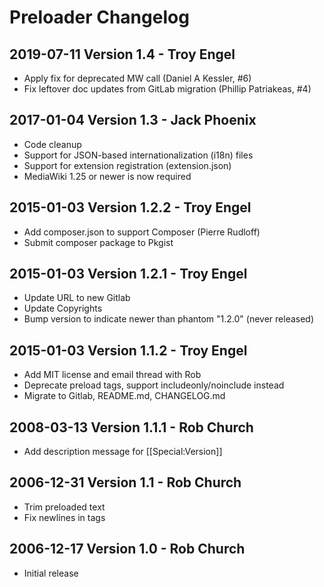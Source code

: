 Preloader Changelog
===================
## 2019-07-11 Version 1.4 - Troy Engel
* Apply fix for deprecated MW call (Daniel A Kessler, #6)
* Fix leftover doc updates from GitLab migration (Phillip Patriakeas, #4)

## 2017-01-04 Version 1.3 - Jack Phoenix
* Code cleanup
* Support for JSON-based internationalization (i18n) files
* Support for extension registration (extension.json)
* MediaWiki 1.25 or newer is now required

## 2015-01-03 Version 1.2.2 - Troy Engel
* Add composer.json to support Composer (Pierre Rudloff)
* Submit composer package to Pkgist

## 2015-01-03 Version 1.2.1 - Troy Engel
* Update URL to new Gitlab
* Update Copyrights
* Bump version to indicate newer than phantom "1.2.0" (never released)

## 2015-01-03 Version 1.1.2 - Troy Engel
* Add MIT license and email thread with Rob
* Deprecate preload tags, support includeonly/noinclude instead
* Migrate to Gitlab, README.md, CHANGELOG.md

## 2008-03-13 Version 1.1.1 - Rob Church
* Add description message for [[Special:Version]]

## 2006-12-31 Version 1.1 - Rob Church
* Trim preloaded text
* Fix newlines in <nopreload></nopreload> tags

## 2006-12-17 Version 1.0 - Rob Church
* Initial release

